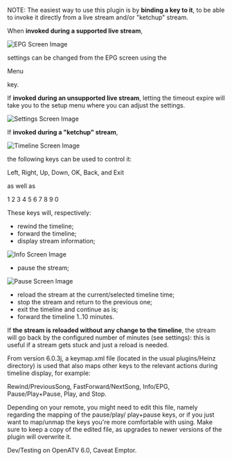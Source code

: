 NOTE: The easiest way to use this plugin is
by **binding a key to it**, to be able to
invoke it directly from a live stream and/or
"ketchup" stream.

When **invoked during a supported live stream**,

![EPG Screen Image](https://github.com/oottppxx/enigma2/blob/master/openatv6.0/plugins/heinz/screenshots/abc-ku-example-0.jpg)

settings can be changed from the EPG screen
using the

 Menu

key.

If **invoked during an unsupported live stream**,
letting the timeout expire will take you to
the setup menu where you can adjust the
settings.

![Settings Screen Image](https://github.com/oottppxx/enigma2/blob/master/openatv6.0/plugins/heinz/screenshots/setup-example.jpg)

If **invoked during a "ketchup" stream**,

![Timeline Screen Image](https://github.com/oottppxx/enigma2/blob/master/openatv6.0/plugins/heinz/screenshots/abc-ku-example-1.jpg)

the following keys can be used to control it:

 Left, Right, Up, Down, OK, Back, and Exit

as well as

1 2 3 4 5 6 7 8 9 0

These keys will, respectively:
- rewind the timeline;
- forward the timeline;
- display stream information;

![Info Screen Image](https://github.com/oottppxx/enigma2/blob/master/openatv6.0/plugins/heinz/screenshots/abc-ku-example-2.jpg)

- pause the stream;

![Pause Screen Image](https://github.com/oottppxx/enigma2/blob/master/openatv6.0/plugins/heinz/screenshots/abc-ku-example-3.jpg)

- reload the stream at the current/selected
timeline time;
- stop the stream and return to the previous one;
- exit the timeline and continue as is;
- forward the timeline 1..10 minutes.

If **the stream is reloaded without any change to
the timeline**, the stream will go back by
the configured number of minutes (see settings):
this is useful if a stream gets stuck and just a
reload is needed.

From version 6.0.3j, a keymap.xml file (located in
the usual plugins/Heinz directory) is used that
also maps other keys to the relevant actions during
timeline display, for example:

Rewind/PreviousSong, FastForward/NextSong, Info/EPG,
Pause/Play+Pause, Play, and Stop.

Depending on your remote, you might need to edit this
file, namely regarding the mapping of the pause/play/
play+pause keys, or if you just want to map/unmap the
keys you're more comfortable with using. Make sure to
keep a copy of the edited file, as upgrades to newer
versions of the plugin will overwrite it.

Dev/Testing on OpenATV 6.0, Caveat Emptor.
